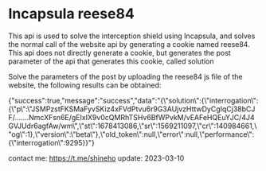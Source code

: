 # Incapsula reese84
This api is used to solve the interception shield using Incapsula, and solves the normal call of the website api by generating a cookie named reese84. This api does not directly generate a cookie, but generates the post parameter of the api that generates this cookie, called solution

Solve the parameters of the post by uploading the reese84 js file of the website, the following results can be obtained:

{"success":true,"message":"success","data":"{\\\"solution\\\":{\\\"interrogation\\\":{\\\"p\\\":\\\"JSMPzstFKSMaFyvSKiz4xFVdPtvu6r9G3AUjvzHttwDyCgIqCj38bCJF/.......NmcXFsn6E/gEIxIX9v0cQMRhTSHv6BfWPvkM/vEAFeHQEuYJC/4J4GVJUdr6agfAw/wm\\\",\\\"st\\\":1678413086,\\\"sr\\\":1569211097,\\\"cr\\\":140984661,\\\"og\\\":1},\\\"version\\\":\\\"beta\\\"},\\\"old_token\\\":null,\\\"error\\\":null,\\\"performance\\\":{\\\"interrogation\\\":9295}}"}

contact me: https://t.me/shineho
update: 2023-03-10
